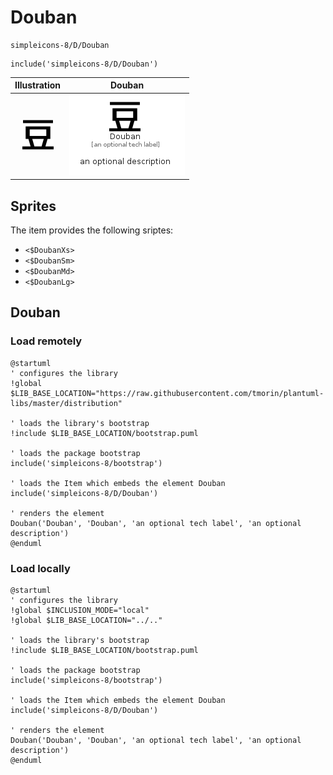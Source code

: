 # Douban


```text
simpleicons-8/D/Douban
```

```text
include('simpleicons-8/D/Douban')
```



| Illustration | Douban |
| :---: | :---: |
| ![illustration for Illustration](../../simpleicons-8/D/Douban.png) | ![illustration for Douban](../../simpleicons-8/D/Douban.Local.png) |



## Sprites
The item provides the following sriptes:

- `<$DoubanXs>`
- `<$DoubanSm>`
- `<$DoubanMd>`
- `<$DoubanLg>`





## Douban

### Load remotely
```plantuml
@startuml
' configures the library
!global $LIB_BASE_LOCATION="https://raw.githubusercontent.com/tmorin/plantuml-libs/master/distribution"

' loads the library's bootstrap
!include $LIB_BASE_LOCATION/bootstrap.puml

' loads the package bootstrap
include('simpleicons-8/bootstrap')

' loads the Item which embeds the element Douban
include('simpleicons-8/D/Douban')

' renders the element
Douban('Douban', 'Douban', 'an optional tech label', 'an optional description')
@enduml
```

### Load locally
```plantuml
@startuml
' configures the library
!global $INCLUSION_MODE="local"
!global $LIB_BASE_LOCATION="../.."

' loads the library's bootstrap
!include $LIB_BASE_LOCATION/bootstrap.puml

' loads the package bootstrap
include('simpleicons-8/bootstrap')

' loads the Item which embeds the element Douban
include('simpleicons-8/D/Douban')

' renders the element
Douban('Douban', 'Douban', 'an optional tech label', 'an optional description')
@enduml
```

